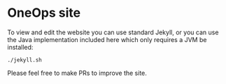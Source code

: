 # OneOps site

To view and edit the website you can use standard Jekyll, or you can use the Java implementation included here which only requires a JVM be installed:

```
./jekyll.sh
```

Please feel free to make PRs to improve the site.